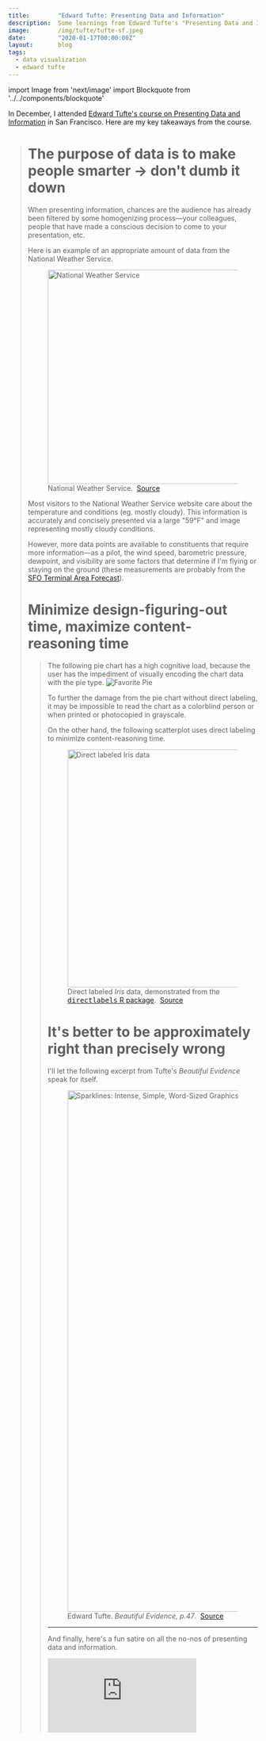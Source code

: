 ```yaml
---
title:        "Edward Tufte: Presenting Data and Information"
description:  Some learnings from Edward Tufte's "Presenting Data and Information" course
image:        /img/tufte/tufte-sf.jpeg
date:         "2020-01-17T00:00:00Z"
layout:       blog
tags:
  - data visualization
  - edward tufte
---
```


import Image from 'next/image'
import Blockquote from '../../components/blockquote'

In December, I attended [Edward Tufte's course on Presenting Data and Information](https://www.edwardtufte.com/tufte/courses) in San Francisco. Here are my key takeaways from the course.

<Blockquote
  quote="Hold an open mind, but not an open head."
  name="Edward Tufte" />

# The purpose of data is to make people smarter &rarr; don't dumb it down
When presenting information, chances are the audience has already been filtered by some homogenizing process&mdash;your colleagues, people that have made a conscious decision to come to your presentation, etc.

Here is an example of an appropriate amount of data from the National Weather Service.
<figure>
  <Image
    src="/img/tufte/weather.png"
    alt="National Weather Service"
    title="National Weather Service"
    width="1046"
    height="432" />
  <figcaption>
    National Weather Service.&nbsp;
    <a href="https://forecast.weather.gov/MapClick.php?lat=37.796&lon=-122.4206">Source</a>
  </figcaption>
</figure>

Most visitors to the National Weather Service website care about the temperature and conditions (eg. mostly cloudy). This information is accurately and concisely presented via a large "59&deg;F" and image representing mostly cloudy conditions.

However, more data points are available to constituents that require more information&mdash;as a pilot, the wind speed, barometric pressure, dewpoint, and visibility are some factors that determine if I'm flying or staying on the ground (these measurements are probably from the [SFO Terminal Area Forecast](https://aviationweather.gov/taf/board?ids=KSFO&format=expanded)).


# Minimize design-figuring-out time, maximize content-reasoning time
<Blockquote
  quote="Diagrammatic pictures allow more focused, tighter commentary on pictures, compared to text or captions outside the picture frame."
  name="Edward Tufte"
  citationLink="https://www.edwardtufte.com/bboard/q-and-a-fetch-msg?msg_id=0001V7" />

The following pie chart has a high cognitive load, because the user has the impediment of visually encoding the chart data with the pie type.
![Favorite Pie](/img/tufte/pies.png "Favorite Pie")

To further the damage from the pie chart without direct labeling, it may be impossible to read the chart as a colorblind person or when printed or photocopied in grayscale.

On the other hand, the following scatterplot uses direct labeling to minimize content-reasoning time.
<figure>
  <Image
    src="/img/tufte/iris-scatter.png"
    alt="Direct labeled Iris data"
    title="Direct labeled Iris data"
    width="480"
    height="480" />
  <figcaption>
    Direct labeled <i>Iris</i> data, demonstrated from the <a href="http://directlabels.r-forge.r-project.org/"><tt>directlabels</tt> R package</a>.&nbsp;
    <a href="http://directlabels.r-forge.r-project.org/">Source</a>
  </figcaption>
</figure>


# It's better to be approximately right than precisely wrong
I'll let the following excerpt from Tufte's <i>Beautiful Evidence</i> speak for itself.
<figure>
  <Image
    src="/img/tufte/sparklines.jpg"
    alt="Sparklines: Intense, Simple, Word-Sized Graphics"
    title="Sparklines: Intense, Simple, Word-Sized Graphics"
    width="850"
    height="1052" />
  <figcaption>
    Edward Tufte. <i>Beautiful Evidence, p.47</i>.&nbsp;
    <a href="https://www.edwardtufte.com/bboard/q-and-a-fetch-msg?msg_id=0001OR">Source</a>
  </figcaption>
</figure>

---
And finally, here's a fun satire on all the no-nos of presenting data and information.
<div className="video-container">
  <iframe src="https://www.youtube-nocookie.com/embed/fP-7rhb-qMg" frameBorder="0" allow="accelerometer; autoplay; encrypted-media; gyroscope; picture-in-picture" allowFullScreen></iframe>
</div>

